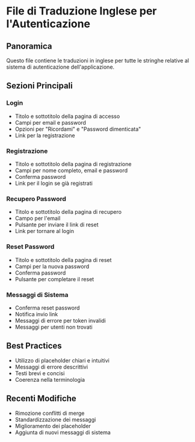 # File di Traduzione Inglese per l'Autenticazione

## Panoramica
Questo file contiene le traduzioni in inglese per tutte le stringhe relative al sistema di autenticazione dell'applicazione.

## Sezioni Principali

### Login
- Titolo e sottotitolo della pagina di accesso
- Campi per email e password
- Opzioni per "Ricordami" e "Password dimenticata"
- Link per la registrazione

### Registrazione
- Titolo e sottotitolo della pagina di registrazione
- Campi per nome completo, email e password
- Conferma password
- Link per il login se già registrati

### Recupero Password
- Titolo e sottotitolo della pagina di recupero
- Campo per l'email
- Pulsante per inviare il link di reset
- Link per tornare al login

### Reset Password
- Titolo e sottotitolo della pagina di reset
- Campi per la nuova password
- Conferma password
- Pulsante per completare il reset

### Messaggi di Sistema
- Conferma reset password
- Notifica invio link
- Messaggi di errore per token invalidi
- Messaggi per utenti non trovati

## Best Practices
- Utilizzo di placeholder chiari e intuitivi
- Messaggi di errore descrittivi
- Testi brevi e concisi
- Coerenza nella terminologia

## Recenti Modifiche
- Rimozione conflitti di merge
- Standardizzazione dei messaggi
- Miglioramento dei placeholder
- Aggiunta di nuovi messaggi di sistema 